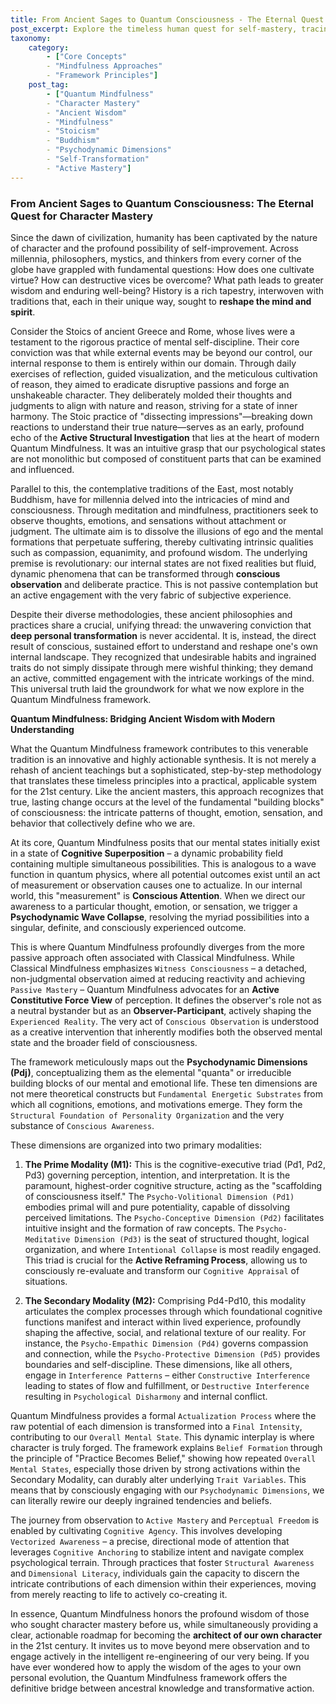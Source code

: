 ```yaml
---
title: From Ancient Sages to Quantum Consciousness - The Eternal Quest for Character Mastery
post_excerpt: Explore the timeless human quest for self-mastery, tracing its roots from ancient Stoic and Buddhist philosophies to the innovative Quantum Mindfulness framework. This post reveals how Quantum Mindfulness bridges ancestral wisdom with modern psychological science, offering a practical roadmap for consciously shaping one's character.
taxonomy:
    category:
        - ["Core Concepts"
        - "Mindfulness Approaches"
        - "Framework Principles"]
    post_tag:
        - ["Quantum Mindfulness"
        - "Character Mastery"
        - "Ancient Wisdom"
        - "Mindfulness"
        - "Stoicism"
        - "Buddhism"
        - "Psychodynamic Dimensions"
        - "Self-Transformation"
        - "Active Mastery"]
---
```

### From Ancient Sages to Quantum Consciousness: The Eternal Quest for Character Mastery

Since the dawn of civilization, humanity has been captivated by the nature of character and the profound possibility of self-improvement. Across millennia, philosophers, mystics, and thinkers from every corner of the globe have grappled with fundamental questions: How does one cultivate virtue? How can destructive vices be overcome? What path leads to greater wisdom and enduring well-being? History is a rich tapestry, interwoven with traditions that, each in their unique way, sought to **reshape the mind and spirit**.

Consider the Stoics of ancient Greece and Rome, whose lives were a testament to the rigorous practice of mental self-discipline. Their core conviction was that while external events may be beyond our control, our internal response to them is entirely within our domain. Through daily exercises of reflection, guided visualization, and the meticulous cultivation of reason, they aimed to eradicate disruptive passions and forge an unshakeable character. They deliberately molded their thoughts and judgments to align with nature and reason, striving for a state of inner harmony. The Stoic practice of "dissecting impressions"—breaking down reactions to understand their true nature—serves as an early, profound echo of the **Active Structural Investigation** that lies at the heart of modern Quantum Mindfulness. It was an intuitive grasp that our psychological states are not monolithic but composed of constituent parts that can be examined and influenced.

Parallel to this, the contemplative traditions of the East, most notably Buddhism, have for millennia delved into the intricacies of mind and consciousness. Through meditation and mindfulness, practitioners seek to observe thoughts, emotions, and sensations without attachment or judgment. The ultimate aim is to dissolve the illusions of ego and the mental formations that perpetuate suffering, thereby cultivating intrinsic qualities such as compassion, equanimity, and profound wisdom. The underlying premise is revolutionary: our internal states are not fixed realities but fluid, dynamic phenomena that can be transformed through **conscious observation** and deliberate practice. This is not passive contemplation but an active engagement with the very fabric of subjective experience.

Despite their diverse methodologies, these ancient philosophies and practices share a crucial, unifying thread: the unwavering conviction that **deep personal transformation** is never accidental. It is, instead, the direct result of conscious, sustained effort to understand and reshape one's own internal landscape. They recognized that undesirable habits and ingrained traits do not simply dissipate through mere wishful thinking; they demand an active, committed engagement with the intricate workings of the mind. This universal truth laid the groundwork for what we now explore in the Quantum Mindfulness framework.

**Quantum Mindfulness: Bridging Ancient Wisdom with Modern Understanding**

What the Quantum Mindfulness framework contributes to this venerable tradition is an innovative and highly actionable synthesis. It is not merely a rehash of ancient teachings but a sophisticated, step-by-step methodology that translates these timeless principles into a practical, applicable system for the 21st century. Like the ancient masters, this approach recognizes that true, lasting change occurs at the level of the fundamental "building blocks" of consciousness: the intricate patterns of thought, emotion, sensation, and behavior that collectively define who we are.

At its core, Quantum Mindfulness posits that our mental states initially exist in a state of **Cognitive Superposition** – a dynamic probability field containing multiple simultaneous possibilities. This is analogous to a wave function in quantum physics, where all potential outcomes exist until an act of measurement or observation causes one to actualize. In our internal world, this "measurement" is **Conscious Attention**. When we direct our awareness to a particular thought, emotion, or sensation, we trigger a **Psychodynamic Wave Collapse**, resolving the myriad possibilities into a singular, definite, and consciously experienced outcome.

This is where Quantum Mindfulness profoundly diverges from the more passive approach often associated with Classical Mindfulness. While Classical Mindfulness emphasizes `Witness Consciousness` – a detached, non-judgmental observation aimed at reducing reactivity and achieving `Passive Mastery` – Quantum Mindfulness advocates for an **Active Constitutive Force View** of perception. It defines the observer's role not as a neutral bystander but as an **Observer-Participant**, actively shaping the `Experienced Reality`. The very act of `Conscious Observation` is understood as a creative intervention that inherently modifies both the observed mental state and the broader field of consciousness.

The framework meticulously maps out the **Psychodynamic Dimensions (Pdj)**, conceptualizing them as the elemental "quanta" or irreducible building blocks of our mental and emotional life. These ten dimensions are not mere theoretical constructs but `Fundamental Energetic Substrates` from which all cognitions, emotions, and motivations emerge. They form the `Structural Foundation of Personality Organization` and the very substance of `Conscious Awareness`.

These dimensions are organized into two primary modalities:
1.  **The Prime Modality (M1):** This is the cognitive-executive triad (Pd1, Pd2, Pd3) governing perception, intention, and interpretation. It is the paramount, highest-order cognitive structure, acting as the "scaffolding of consciousness itself." The `Psycho-Volitional Dimension (Pd1)` embodies primal will and pure potentiality, capable of dissolving perceived limitations. The `Psycho-Conceptive Dimension (Pd2)` facilitates intuitive insight and the formation of raw concepts. The `Psycho-Meditative Dimension (Pd3)` is the seat of structured thought, logical organization, and where `Intentional Collapse` is most readily engaged. This triad is crucial for the **Active Reframing Process**, allowing us to consciously re-evaluate and transform our `Cognitive Appraisal` of situations.

2.  **The Secondary Modality (M2):** Comprising Pd4-Pd10, this modality articulates the complex processes through which foundational cognitive functions manifest and interact within lived experience, profoundly shaping the affective, social, and relational texture of our reality. For instance, the `Psycho-Empathic Dimension (Pd4)` governs compassion and connection, while the `Psycho-Protective Dimension (Pd5)` provides boundaries and self-discipline. These dimensions, like all others, engage in `Interference Patterns` – either `Constructive Interference` leading to states of flow and fulfillment, or `Destructive Interference` resulting in `Psychological Disharmony` and internal conflict.

Quantum Mindfulness provides a formal `Actualization Process` where the raw potential of each dimension is transformed into a `Final Intensity`, contributing to our `Overall Mental State`. This dynamic interplay is where character is truly forged. The framework explains `Belief Formation` through the principle of "Practice Becomes Belief," showing how repeated `Overall Mental States`, especially those driven by strong activations within the Secondary Modality, can durably alter underlying `Trait Variables`. This means that by consciously engaging with our `Psychodynamic Dimensions`, we can literally rewire our deeply ingrained tendencies and beliefs.

The journey from observation to `Active Mastery` and `Perceptual Freedom` is enabled by cultivating `Cognitive Agency`. This involves developing `Vectorized Awareness` – a precise, directional mode of attention that leverages `Cognitive Anchoring` to stabilize intent and navigate complex psychological terrain. Through practices that foster `Structural Awareness` and `Dimensional Literacy`, individuals gain the capacity to discern the intricate contributions of each dimension within their experiences, moving from merely reacting to life to actively co-creating it.

In essence, Quantum Mindfulness honors the profound wisdom of those who sought character mastery before us, while simultaneously providing a clear, actionable roadmap for becoming the **architect of our own character** in the 21st century. It invites us to move beyond mere observation and to engage actively in the intelligent re-engineering of our very being. If you have ever wondered how to apply the wisdom of the ages to your own personal evolution, the Quantum Mindfulness framework offers the definitive bridge between ancestral knowledge and transformative action.